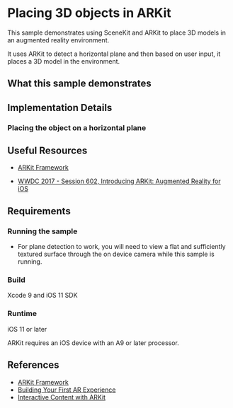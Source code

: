 # Placing 3D objects in ARKit

This sample demonstrates using SceneKit and ARKit to place 3D models in an augmented reality environment.

It uses ARKit to detect a horizontal plane and then based on user input, it places a 3D model in the environment.


## What this sample demonstrates

## Implementation Details

### Placing the object on a horizontal plane


## Useful Resources

* [ARKit Framework](https://developer.apple.com/documentation/arkit)

* [WWDC 2017 - Session 602, Introducing ARKit: Augmented Reality for iOS ](https://developer.apple.com/videos/play/wwdc2017/602/)

## Requirements
### Running the sample

* For plane detection to work, you will need to view a flat and sufficiently textured surface through the on device camera while this sample is running.

### Build

Xcode 9 and iOS 11 SDK

### Runtime

iOS 11 or later

ARKit requires an iOS device with an A9 or later processor.

## References

* [ARKit Framework](https://developer.apple.com/documentation/arkit)
* [Building Your First AR Experience](https://developer.apple.com/documentation/arkit/building_your_first_ar_experience)
* [Interactive Content with ARKit](https://developer.apple.com/library/content/samplecode/InteractiveContent/Introduction/Intro.html)
